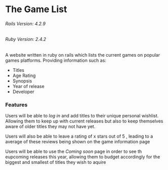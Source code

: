 # The Game List

###### Rails Version: 4.2.9
###### Ruby Version: 2.4.2


A website written in ruby on rails which lists the current games on popular games platforms.
Providing information such as:

* Titles
* Age Rating
* Synopsis
* Year of release
* Developer

### Features

Users will be able to *log in* and add titles to their unique personal wishlist.
Allowing them to keep up with current releases but also to keep themselves aware of older titles they may not have yet.

Users will also be able to leave a rating of x stars out of 5 , leading to a average of these reviews being shown on the game information page

Users will be able to use the *Coming soon* page in order to see th eupcoming releases this year, allowing them to budget accordingly for the biggest and smallest of titles they wish to aquire

